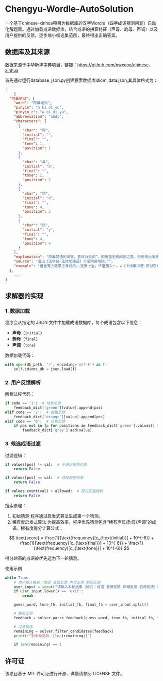 # Chengyu-Wordle-AutoSolution
一个基于chinese-xinhua项目为数据库的汉字Wordle（四字成语猜测问题）自动化解题器。通过加载成语数据库，结合成语的拼音特征（声母、韵母、声调）以及用户提供的反馈，逐步缩小候选集范围，最终得出正确答案。
## 数据库及其来源
数据来源于中华新华字典项目，链接：https://github.com/pwxcoo/chinese-xinhua

首先通过运行database_json.py创建搜索数据库idiom_data.json,其具体格式为：
```json
[
    {
  "阿鼻地狱": {
    "word": "阿鼻地狱",
    "pinyin": "ā bí dì yù",
    "pinyin_r": "a bi di yu",
    "abbreviation": "abdy",
    "characters": [
      {
        "char": "阿",
        "initial": "",
        "final": "",
        "tone": 1,
        "position": 1
      },
      {
        "char": "鼻",
        "initial": "b",
        "final": "",
        "tone": 2,
        "position": 2
      },
      {
        "char": "地",
        "initial": "d",
        "final": "",
        "tone": 4,
        "position": 3
      },
      {
        "char": "狱",
        "initial": "y",
        "final": "",
        "tone": 4,
        "position": 4
      }
    ],
    "explanation": "阿鼻梵语的译音，意译为无间”，即痛苦无有间断之意。常用来比喻黑暗的社会和严酷的牢狱。又比喻无法摆脱的极其痛苦的境地。",
    "source": "语出《法华经·法师功德品》下至阿鼻地狱。”",
    "example": "但也有少数意志薄弱的……逐步上当，终至堕入～。★《上饶集中营·炼狱杂记》"
  },
    ...
]
```
## 求解器的实现
###  1. 数据加载
程序会从指定的 JSON 文件中加载成语数据库，每个成语包含以下信息：
- **声母**（`initial`）
- **韵母**（`final`）
- **声调**（`tone`）

数据加载代码：
```python
with open(db_path, 'r', encoding='utf-8') as f:
    self.idioms_db = json.load(f)
```
### 2. 用户反馈解析
解析过程代码：
```python
if code == '1':  # 绿色反馈
    feedback_dict['green'][value].append(pos)
elif code == '2':  # 橙色反馈
    feedback_dict['orange'][value].append(pos)
elif code == '0':  # 灰色反馈
    if pos not in [p for positions in feedback_dict['green'].values() for p in positions]:
        feedback_dict['gray'].add(value)
```
### 3. 候选成语过滤
过滤逻辑：
```python
if values[pos] != val:  # 不满足绿色约束
    return False

if values[pos] == val:  # 违反橙色约束
    return False

if values.count(val) > allowed:  # 超过灰色限制
    return False
```
搜索原理：
1. 初始猜测:程序通过启发式算法生成第一个猜测。
2. 稀有度启发式算法:为提高效率，程序优先猜测包含“稀有声母/韵母/声调”的成语。稀有度得分计算公式：

$$
\text{score} = \frac{1}{\text{frequency}[c_{\text{initial}}] + 10^{-6}} + 
\frac{1}{\text{frequency}[c_{\text{final}}] + 10^{-6}} + 
\frac{1}{\text{frequency}[c_{\text{tone}}] + 10^{-6}}
$$

得分越高的成语被优先选为下一轮猜测。

使用示例

```python
while True:
    # 用户输入格式：成语 音调反馈 声母反馈 韵母反馈
    user_input = input("请输入本轮结果（格式：成语 音调反馈 声母反馈 韵母反馈）：")
    if user_input.lower() == 'exit':
        break

    guess_word, tone_fb, initial_fb, final_fb = user_input.split()

    # 解析反馈
    feedback = solver.parse_feedback(guess_word, tone_fb, initial_fb, final_fb)

    # 过滤候选
    remaining = solver.filter_candidates(feedback)
    print(f"剩余候选数：{len(remaining)}")

    if len(remaining) == 1
```
## 许可证

该项目基于 MIT 许可证进行开源，详情请参阅 LICENSE 文件。


